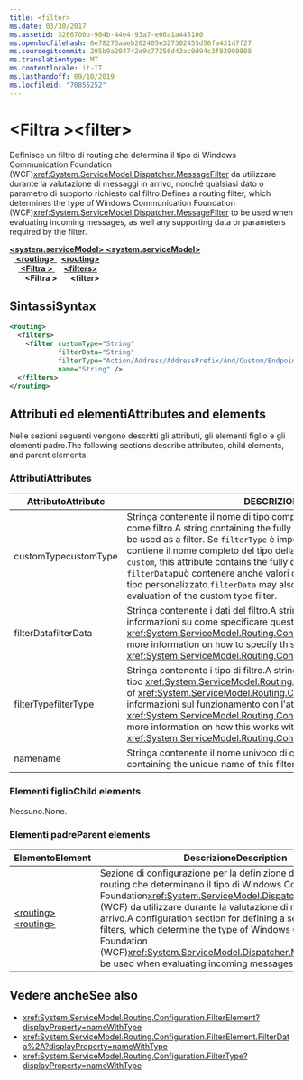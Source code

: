 ```yaml
---
title: <filter>
ms.date: 03/30/2017
ms.assetid: 3266700b-904b-44e4-93a7-e06a1a445100
ms.openlocfilehash: 6e78275aaeb202405e327302455d56fa431d7f27
ms.sourcegitcommit: 205b9a204742e9c77256d43ac9d94c3f82909808
ms.translationtype: MT
ms.contentlocale: it-IT
ms.lasthandoff: 09/10/2019
ms.locfileid: "70855252"
---
```

# <a name="filter"></a><span data-ttu-id="8557b-101">\<Filtra ></span><span class="sxs-lookup"><span data-stu-id="8557b-101">\<filter></span></span>

<span data-ttu-id="8557b-102">Definisce un filtro di routing che determina il tipo di Windows Communication Foundation (WCF)<xref:System.ServiceModel.Dispatcher.MessageFilter> da utilizzare durante la valutazione di messaggi in arrivo, nonché qualsiasi dato o parametro di supporto richiesto dal filtro.</span><span class="sxs-lookup"><span data-stu-id="8557b-102">Defines a routing filter, which determines the type of Windows Communication Foundation (WCF)<xref:System.ServiceModel.Dispatcher.MessageFilter> to be used when evaluating incoming messages, as well any supporting data or parameters required by the filter.</span></span>

<span data-ttu-id="8557b-103">[ **\<system.serviceModel>** ](system-servicemodel.md)</span><span class="sxs-lookup"><span data-stu-id="8557b-103">[**\<system.serviceModel>**](system-servicemodel.md)</span></span>\
<span data-ttu-id="8557b-104">&nbsp;&nbsp;[ **\<routing>** ](routing.md)</span><span class="sxs-lookup"><span data-stu-id="8557b-104">&nbsp;&nbsp;[**\<routing>**](routing.md)</span></span>\
<span data-ttu-id="8557b-105">&nbsp;&nbsp;&nbsp;&nbsp;[ **\<Filtra >** ](filters-of-routing.md)</span><span class="sxs-lookup"><span data-stu-id="8557b-105">&nbsp;&nbsp;&nbsp;&nbsp;[**\<filters>**](filters-of-routing.md)</span></span>\
<span data-ttu-id="8557b-106">&nbsp;&nbsp;&nbsp;&nbsp;&nbsp;&nbsp; **\<Filtra >**</span><span class="sxs-lookup"><span data-stu-id="8557b-106">&nbsp;&nbsp;&nbsp;&nbsp;&nbsp;&nbsp;**\<filter>**</span></span>  
  
## <a name="syntax"></a><span data-ttu-id="8557b-107">Sintassi</span><span class="sxs-lookup"><span data-stu-id="8557b-107">Syntax</span></span>  
  
```xml  
<routing>
  <filters>
    <filter customType="String"
            filterData="String"
            filterType="Action/Address/AddressPrefix/And/Custom/Endpoint/MatchAll/XPath"
            name="String" />
  </filters>
</routing>
```  
  
## <a name="attributes-and-elements"></a><span data-ttu-id="8557b-108">Attributi ed elementi</span><span class="sxs-lookup"><span data-stu-id="8557b-108">Attributes and elements</span></span>

<span data-ttu-id="8557b-109">Nelle sezioni seguenti vengono descritti gli attributi, gli elementi figlio e gli elementi padre.</span><span class="sxs-lookup"><span data-stu-id="8557b-109">The following sections describe attributes, child elements, and parent elements.</span></span>

### <a name="attributes"></a><span data-ttu-id="8557b-110">Attributi</span><span class="sxs-lookup"><span data-stu-id="8557b-110">Attributes</span></span>

| <span data-ttu-id="8557b-111">Attributo</span><span class="sxs-lookup"><span data-stu-id="8557b-111">Attribute</span></span>  | <span data-ttu-id="8557b-112">DESCRIZIONE</span><span class="sxs-lookup"><span data-stu-id="8557b-112">Description</span></span> |
| ---------- | ----------- |
| <span data-ttu-id="8557b-113">customType</span><span class="sxs-lookup"><span data-stu-id="8557b-113">customType</span></span> | <span data-ttu-id="8557b-114">Stringa contenente il nome di tipo completo del tipo personalizzato da utilizzare come filtro.</span><span class="sxs-lookup"><span data-stu-id="8557b-114">A string containing the fully qualified type name of the custom type to be used as a filter.</span></span> <span data-ttu-id="8557b-115">Se `filterType` è impostato su `custom`, questo attributo contiene il nome completo del tipo della classe da creare.</span><span class="sxs-lookup"><span data-stu-id="8557b-115">If `filterType` is set to `custom`, this attribute contains the fully qualified type name of the class to create.</span></span>  <span data-ttu-id="8557b-116">`filterData`può contenere anche valori da usare durante la valutazione del filtro di tipo personalizzato.</span><span class="sxs-lookup"><span data-stu-id="8557b-116">`filterData` may also contain values to be used during evaluation of the custom type filter.</span></span> |
| <span data-ttu-id="8557b-117">filterData</span><span class="sxs-lookup"><span data-stu-id="8557b-117">filterData</span></span> | <span data-ttu-id="8557b-118">Stringa contenente i dati del filtro.</span><span class="sxs-lookup"><span data-stu-id="8557b-118">A string containing the filter data.</span></span> <span data-ttu-id="8557b-119">Per altre informazioni su come specificare questo attributo, vedere <xref:System.ServiceModel.Routing.Configuration.FilterElement.FilterData%2A>.</span><span class="sxs-lookup"><span data-stu-id="8557b-119">For more information on how to specify this attribute, see <xref:System.ServiceModel.Routing.Configuration.FilterElement.FilterData%2A>.</span></span> |
| <span data-ttu-id="8557b-120">filterType</span><span class="sxs-lookup"><span data-stu-id="8557b-120">filterType</span></span> | <span data-ttu-id="8557b-121">Stringa contenente i tipo di filtro.</span><span class="sxs-lookup"><span data-stu-id="8557b-121">A string containing the filter type.</span></span> <span data-ttu-id="8557b-122">L'attributo è di tipo <xref:System.ServiceModel.Routing.Configuration.FilterType>.</span><span class="sxs-lookup"><span data-stu-id="8557b-122">This attribute is of <xref:System.ServiceModel.Routing.Configuration.FilterType> type.</span></span>  <span data-ttu-id="8557b-123">Per altre informazioni sul funzionamento con l'attributo `filterData`, vedere <xref:System.ServiceModel.Routing.Configuration.FilterElement.FilterData%2A>.</span><span class="sxs-lookup"><span data-stu-id="8557b-123">For more information on how this works with the `filterData` attribute, see <xref:System.ServiceModel.Routing.Configuration.FilterElement.FilterData%2A>.</span></span> |
| <span data-ttu-id="8557b-124">name</span><span class="sxs-lookup"><span data-stu-id="8557b-124">name</span></span>       | <span data-ttu-id="8557b-125">Stringa contenente il nome univoco di questo elemento di filtro.</span><span class="sxs-lookup"><span data-stu-id="8557b-125">A string containing the unique name of this filter element.</span></span> |

### <a name="child-elements"></a><span data-ttu-id="8557b-126">Elementi figlio</span><span class="sxs-lookup"><span data-stu-id="8557b-126">Child elements</span></span>

<span data-ttu-id="8557b-127">Nessuno.</span><span class="sxs-lookup"><span data-stu-id="8557b-127">None.</span></span>

### <a name="parent-elements"></a><span data-ttu-id="8557b-128">Elementi padre</span><span class="sxs-lookup"><span data-stu-id="8557b-128">Parent elements</span></span>

| <span data-ttu-id="8557b-129">Elemento</span><span class="sxs-lookup"><span data-stu-id="8557b-129">Element</span></span> | <span data-ttu-id="8557b-130">Descrizione</span><span class="sxs-lookup"><span data-stu-id="8557b-130">Description</span></span> |
| ------- | ----------- |
| [<span data-ttu-id="8557b-131">\<routing></span><span class="sxs-lookup"><span data-stu-id="8557b-131">\<routing></span></span>](routing.md) | <span data-ttu-id="8557b-132">Sezione di configurazione per la definizione di un set di filtri di routing che determinano il tipo di Windows Communication Foundation<xref:System.ServiceModel.Dispatcher.MessageFilter> (WCF) da utilizzare durante la valutazione di messaggi in arrivo.</span><span class="sxs-lookup"><span data-stu-id="8557b-132">A configuration section for defining a set of routing filters, which determine the type of Windows Communication Foundation (WCF)<xref:System.ServiceModel.Dispatcher.MessageFilter> to be used when evaluating incoming messages.</span></span> |

## <a name="see-also"></a><span data-ttu-id="8557b-133">Vedere anche</span><span class="sxs-lookup"><span data-stu-id="8557b-133">See also</span></span>

- <xref:System.ServiceModel.Routing.Configuration.FilterElement?displayProperty=nameWithType>
- <xref:System.ServiceModel.Routing.Configuration.FilterElement.FilterData%2A?displayProperty=nameWithType>
- <xref:System.ServiceModel.Routing.Configuration.FilterType?displayProperty=nameWithType>
